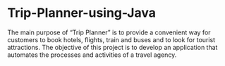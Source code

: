 # Trip-Planner-using-Java
The main purpose of “Trip Planner” is to provide a convenient way for customers to book hotels, flights, train and buses and to look for tourist attractions. The objective of this project is to develop an application that automates the processes and activities of a travel agency.
